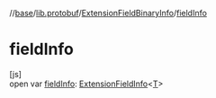 //[base](../../../index.md)/[lib.protobuf](../index.md)/[ExtensionFieldBinaryInfo](index.md)/[fieldInfo](field-info.md)

# fieldInfo

[js]\
open var [fieldInfo](field-info.md): [ExtensionFieldInfo](../-extension-field-info/index.md)&lt;[T](index.md)&gt;
